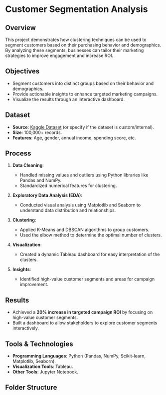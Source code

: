 # Customer Segmentation Analysis

## Overview
This project demonstrates how clustering techniques can be used to segment customers based on their purchasing behavior and demographics. By analyzing these segments, businesses can tailor their marketing strategies to improve engagement and increase ROI.

## Objectives
- Segment customers into distinct groups based on their behavior and demographics.
- Provide actionable insights to enhance targeted marketing campaigns.
- Visualize the results through an interactive dashboard.

## Dataset
- **Source**: [Kaggle Dataset](https://www.kaggle.com/) (or specify if the dataset is custom/internal).
- **Size**: 100,000+ records.
- **Features**: Age, gender, annual income, spending score, etc.

## Process
1. **Data Cleaning**:
   - Handled missing values and outliers using Python libraries like Pandas and NumPy.
   - Standardized numerical features for clustering.

2. **Exploratory Data Analysis (EDA)**:
   - Conducted visual analysis using Matplotlib and Seaborn to understand data distribution and relationships.

3. **Clustering**:
   - Applied K-Means and DBSCAN algorithms to group customers.
   - Used the elbow method to determine the optimal number of clusters.

4. **Visualization**:
   - Created a dynamic Tableau dashboard for easy interpretation of the clusters.

5. **Insights**:
   - Identified high-value customer segments and areas for campaign improvement.

## Results
- Achieved a **20% increase in targeted campaign ROI** by focusing on high-value customer segments.
- Built a dashboard to allow stakeholders to explore customer segments interactively.

## Tools & Technologies
- **Programming Languages**: Python (Pandas, NumPy, Scikit-learn, Matplotlib, Seaborn).
- **Visualization Tools**: Tableau.
- **Other Tools**: Jupyter Notebook.

## Folder Structure
